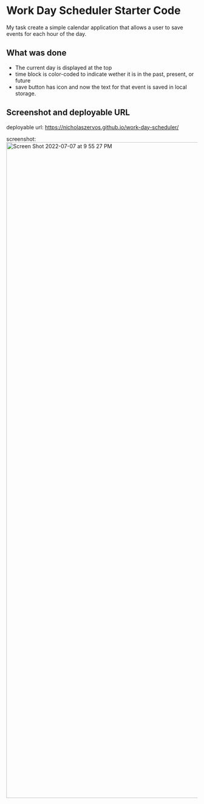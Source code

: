 # Work Day Scheduler Starter Code
My task create a simple calendar application that allows a user to save events for each hour of the day.

## What was done
* The current day is displayed at the top
* time block is color-coded to indicate wether it is in the past, present, or future
* save button has icon and now the text for that event is saved in local storage.

## Screenshot and deployable URL
deployable url: https://nicholaszervos.github.io/work-day-scheduler/

screenshot: <img width="1728" alt="Screen Shot 2022-07-07 at 9 55 27 PM" src="https://user-images.githubusercontent.com/105948652/177901193-deb9ac53-410a-4059-aff8-a472bbfa6f1a.png">
